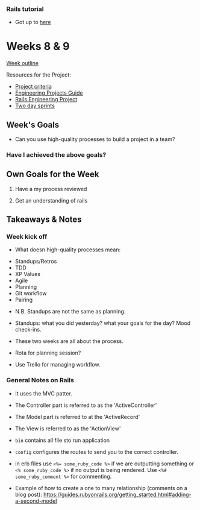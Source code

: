 ### Rails tutorial

* Got up to [here](https://guides.rubyonrails.org/getting_started.html#adding-a-second-model)


# Weeks 8 & 9
[Week outline](https://github.com/makersacademy/course/blob/master/week_outlines.md/#week-8-9)

Resources for the Project:
* [Project criteria](https://github.com/makersacademy/course/blob/master/final_projects/project_criteria.md)
* [Engineering Projects Guide](https://github.com/makersacademy/course/tree/master/engineering_projects)
* [Rails Engineering Project](https://github.com/makersacademy/course/tree/master/engineering_projects/rails)
* [Two day sprints](https://github.com/makersacademy/acebook-rails-template/blob/master/CONTRIBUTING.md) 

## Week's Goals

* Can you use high-quality processes to build a project in a team?


### Have I achieved the above goals?

## Own Goals for the Week

1. Have a my process reviewed

2. Get an understanding of rails

## Takeaways & Notes

### Week kick off
* What doesn high-quality processes mean:
- Standups/Retros
- TDD
- XP Values
- Agile
- Planning
- Git workflow
- Pairing

* N.B. Standups are not the same as planning.
- Standups: what you did yesterday? what your goals for the day? Mood check-ins.

* These two weeks are all about the process.

* Rota for planning session?

* Use Trello for managing workflow.

### General Notes on Rails
* It uses the MVC patter.

* The Controller part is referred to as the 'ActiveController'
* The Model part is referred to at the 'ActiveRecord'
* The View is referred to as the 'ActionView'

* ```bin``` contains all file sto run application
* ```config``` configures the routes to send you to the correct controller.

* in erb files use ```<%= some_ruby_code %>``` if we are outputting something or ```<% some_ruby_code %>``` if no output is being rendered. Use ```<%# some_ruby_comment %>``` for commenting.

* Example of how to create a one to many relationship (comments on a blog post):
https://guides.rubyonrails.org/getting_started.html#adding-a-second-model
